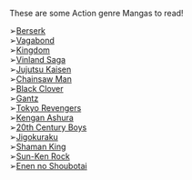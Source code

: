 These are some Action genre Mangas to read!

➢[Berserk](https://anilist.co/manga/30002)\
➢[Vagabond](https://anilist.co/manga/30656)\
➢[Kingdom](https://anilist.co/manga/46765)\
➢[Vinland Saga](https://anilist.co/manga/30642)\
➢[Jujutsu Kaisen](https://anilist.co/manga/101517)\
➢[Chainsaw Man](https://anilist.co/manga/105778)\
➢[Black Clover](https://anilist.co/manga/86123)\
➢[Gantz](https://anilist.co/manga/86637)\
➢[Tokyo Revengers](https://anilist.co/manga/102988)\
➢[Kengan Ashura](https://anilist.co/manga/86265)\
➢[20th Century Boys](https://anilist.co/manga/30003)\
➢[Jigokuraku](https://anilist.co/manga/111354)\
➢[Shaman King](https://anilist.co/manga/42917)\
➢[Sun-Ken Rock](https://anilist.co/manga/38848)\
➢[Enen no Shoubotai](https://anilist.co/manga/86310)
